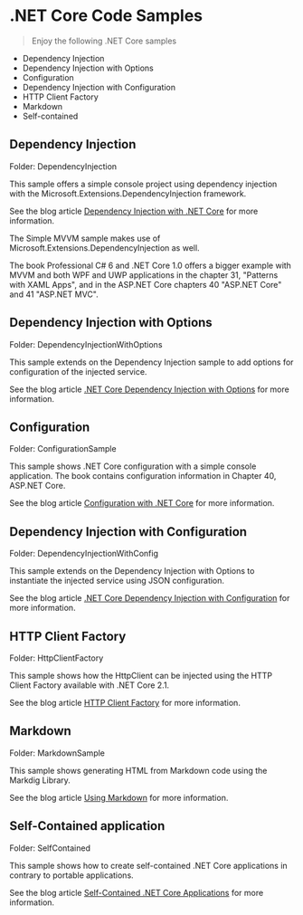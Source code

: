 # .NET Core Code Samples

> Enjoy the following .NET Core samples

* Dependency Injection
* Dependency Injection with Options
* Configuration
* Dependency Injection with Configuration
* HTTP Client Factory
* Markdown
* Self-contained

## Dependency Injection

Folder: DependencyInjection

This sample offers a simple console project using dependency injection with the Microsoft.Extensions.DependencyInjection framework.

See the blog article [Dependency Injection with .NET Core](https://csharp.christiannagel.com/2016/06/04/dependencyinjection/ "Dependency Inection") for more information.

The Simple MVVM sample makes use of Microsoft.Extensions.DependencyInjection as well.

The book Professional C# 6 and .NET Core 1.0 offers a bigger example with MVVM and both WPF and UWP applications in the chapter 31, "Patterns with XAML Apps", and in the ASP.NET Core chapters 40 "ASP.NET Core" and 41 "ASP.NET MVC". 

## Dependency Injection with Options

Folder: DependencyInjectionWithOptions

This sample extends on the Dependency Injection sample to add options for configuration of the injected service.

See the blog article [.NET Core Dependency Injection with Options](https://csharp.christiannagel.com/2016/07/27/diwithoptions/ "DI with Options") for more information.

## Configuration

Folder: ConfigurationSample

This sample shows .NET Core configuration with a simple console application. The book contains configuration information in Chapter 40, ASP.NET Core.

See the blog article [Configuration with .NET Core](https://csharp.christiannagel.com/2016/08/02/netcoreconfiguration/ "Configuration") for more information.

## Dependency Injection with Configuration

Folder: DependencyInjectionWithConfig

This sample extends on the Dependency Injection with Options to instantiate the injected service using JSON configuration.

See the blog article [.NET Core Dependency Injection with Configuration](https://csharp.christiannagel.com/2016/08/16/diwithconfiguration/ "DI with Configuration") for more information.

## HTTP Client Factory

Folder: HttpClientFactory

This sample shows how the HttpClient can be injected using the HTTP Client Factory available with .NET Core 2.1.

See the blog article [HTTP Client Factory](https://csharp.christiannagel.com/2018/06/05/httpclient/ "HTTP Client Factory") for more information.

## Markdown

Folder: MarkdownSample

This sample shows generating HTML from Markdown code using the Markdig Library.

See the blog article [Using Markdown](https://csharp.christiannagel.com/2016/07/03/markdown/ "Using Markdown") for more information.

## Self-Contained application

Folder: SelfContained

This sample shows how to create self-contained .NET Core applications in contrary to portable applications.

See the blog article [Self-Contained .NET Core Applications](https://csharp.christiannagel.com/2016/08/11/selfcontained/ ".NET Core Self-contained") for more information.